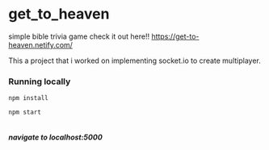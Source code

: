 # get_to_heaven

simple bible trivia game
check it out here!!
https://get-to-heaven.netify.com/

This a project that i worked on implementing socket.io to create multiplayer.

### Running locally

```
npm install

npm start


```

##### navigate to localhost:5000
